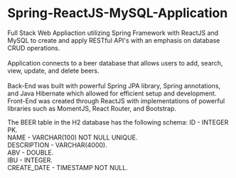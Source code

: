 # Spring-ReactJS-MySQL-Application
Full Stack Web Appliaction utilizing Spring Framework with ReactJS and MySQL to create and apply RESTful API's with an emphasis on database CRUD operations. <br /><br /> Application connects to a beer database that allows users to add, search, view, update, and delete beers. <br /><br />
Back-End was built with powerful Spring JPA library, Spring annotations, and Java Hibernate which allowed for efficient setup and development. Front-End was created through ReactJS with implementations 
of powerful libraries such as MomentJS, React Router, and Bootstrap. 



The BEER table in the H2 database has the following schema:
ID - INTEGER PK.  <br />
NAME - VARCHAR(100) NOT NULL UNIQUE. <br />
DESCRIPTION - VARCHAR(4000). <br />
ABV - DOUBLE. <br />
IBU - INTEGER. <br />
CREATE_DATE - TIMESTAMP NOT NULL. <br />
